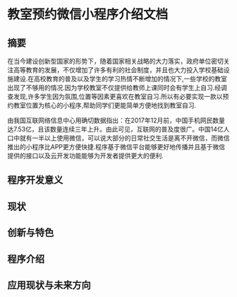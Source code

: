 # 教室预约微信小程序介绍文档

## 摘要

​	在当今建设创新型国家的形势下，随着国家相关战略的大力落实，政府单位密切关注高等教育的发展，不仅增加了许多有利的社会制度，并且也大力投入学校基础设施建设.在高校教育的普及以及学生的学习热情不断增加的情况下,一些学校的教室出现了不够用的情况.因为学校教室不仅提供给教师上课同时会有学生上自习.经调查发现,许多学生因为氛围,位置等因素更喜欢在教室自习.所以有必要实现一款以预约教室位置为核心的小程序,帮助同学们更能简单方便地找到教室自习.

​	由我国互联网络信息中心用确切数据指出：在2017年12月前，中国手机网民数量达7.53亿，且该数量连续三年上升。由此可见，互联网的普及度很广。中国14亿人口中就有一半以上使用微信，可以说大部分的日常社交生活是离不开微信，而微信推出的小程序比APP更方便快捷.程序基于微信平台能够更好地传播并且基于微信提供的接口以及云开发功能能够为开发者提供更大的便利.



## 程序开发意义







## 现状









## 创新与特色







## 程序介绍





## 应用现状与未来方向